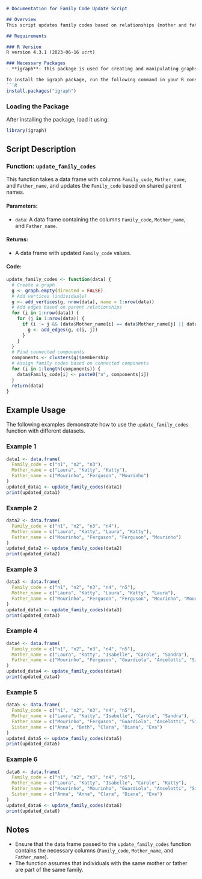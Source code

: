 
```markdown
# Documentation for Family Code Update Script

## Overview
This script updates family codes based on relationships (mother and father names) using graph theory. It creates a graph where individuals are vertices and edges represent shared parent names. The script then finds connected components in the graph and assigns family codes accordingly.

## Requirements

### R Version
R version 4.3.1 (2023-06-16 ucrt)

### Necessary Packages
- **igraph**: This package is used for creating and manipulating graphs.

To install the igraph package, run the following command in your R console:
```R
install.packages("igraph")
```

### Loading the Package
After installing the package, load it using:
```R
library(igraph)
```

## Script Description

### Function: `update_family_codes`
This function takes a data frame with columns `Family_code`, `Mother_name`, and `Father_name`, and updates the `Family_code` based on shared parent names.

#### Parameters:
- `data`: A data frame containing the columns `Family_code`, `Mother_name`, and `Father_name`.

#### Returns:
- A data frame with updated `Family_code` values.

#### Code:
```R
update_family_codes <- function(data) {
  # Create a graph
  g <- graph.empty(directed = FALSE)
  # Add vertices (individuals)
  g <- add_vertices(g, nrow(data), name = 1:nrow(data))
  # Add edges based on parent relationships
  for (i in 1:nrow(data)) {
    for (j in 1:nrow(data)) {
      if (i != j && (data$Mother_name[i] == data$Mother_name[j] || data$Father_name[i] == data$Father_name[j])) {
        g <- add_edges(g, c(i, j))
      }
    }
  }
  # Find connected components
  components <- clusters(g)$membership
  # Assign family codes based on connected components
  for (i in 1:length(components)) {
    data$Family_code[i] <- paste0("n", components[i])
  }
  return(data)
}
```

## Example Usage
The following examples demonstrate how to use the `update_family_codes` function with different datasets.

### Example 1
```R
data1 <- data.frame(
  Family_code = c("n1", "n2", "n3"),
  Mother_name = c("Laura", "Katty", "Katty"),
  Father_name = c("Mourinho", "Ferguson", "Mourinho")
)
updated_data1 <- update_family_codes(data1)
print(updated_data1)
```

### Example 2
```R
data2 <- data.frame(
  Family_code = c("n1", "n2", "n3", "n4"),
  Mother_name = c("Laura", "Katty", "Laura", "Katty"),
  Father_name = c("Mourinho", "Ferguson", "Ferguson", "Mourinho")
)
updated_data2 <- update_family_codes(data2)
print(updated_data2)
```

### Example 3
```R
data3 <- data.frame(
  Family_code = c("n1", "n2", "n3", "n4", "n5"),
  Mother_name = c("Laura", "Katty", "Laura", "Katty", "Laura"),
  Father_name = c("Mourinho", "Ferguson", "Ferguson", "Mourinho", "Mourinho")
)
updated_data3 <- update_family_codes(data3)
print(updated_data3)
```

### Example 4
```R
data4 <- data.frame(
  Family_code = c("n1", "n2", "n3", "n4", "n5"),
  Mother_name = c("Laura", "Katty", "Isabelle", "Carole", "Sandra"),
  Father_name = c("Mourinho", "Ferguson", "Guardiola", "Ancelotti", "Simeone")
)
updated_data4 <- update_family_codes(data4)
print(updated_data4)
```

### Example 5
```R
data5 <- data.frame(
  Family_code = c("n1", "n2", "n3", "n4", "n5"),
  Mother_name = c("Laura", "Katty", "Isabelle", "Carole", "Sandra"),
  Father_name = c("Mourinho", "Ferguson", "Guardiola", "Ancelotti", "Simeone"),
  Sister_name = c("Anna", "Beth", "Clara", "Diana", "Eva")
)
updated_data5 <- update_family_codes(data5)
print(updated_data5)
```

### Example 6
```R
data6 <- data.frame(
  Family_code = c("n1", "n2", "n3", "n4", "n5"),
  Mother_name = c("Laura", "Katty", "Isabelle", "Carole", "Katty"),
  Father_name = c("Mourinho", "Mourinho", "Guardiola", "Ancelotti", "Simeone"),
  Sister_name = c("Anna", "Anna", "Clara", "Diana", "Eva")
)
updated_data6 <- update_family_codes(data6)
print(updated_data6)
```

## Notes
- Ensure that the data frame passed to the `update_family_codes` function contains the necessary columns (`Family_code`, `Mother_name`, and `Father_name`).
- The function assumes that individuals with the same mother or father are part of the same family.
```


